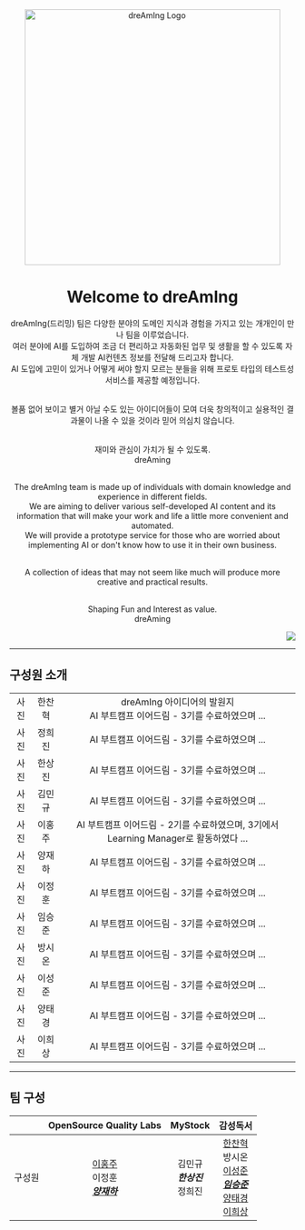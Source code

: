 <div align="center">
   <img width= 450 alt="dreAmIng Logo" src="https://github.com/dre4m1ng/.github/assets/123557477/ff41b254-9a45-401c-9df2-4174a018a893"><br>
   <h1>Welcome to dreAmIng</h1>
   
   dreAmIng(드리밍) 팀은 다양한 분야의 도메인 지식과 경험을 가지고 있는 개개인이 만나 팀을 이루었습니다.<br>
   여러 분야에 AI를 도입하여 조금 더 편리하고 자동화된 업무 및 생활을 할 수 있도록 자체 개발 AI컨텐츠 정보를 전달해 드리고자 합니다.<br>
   AI 도입에 고민이 있거나 어떻게 써야 할지 모르는 분들을 위해 프로토 타입의 테스트성 서비스를 제공할 예정입니다.<br><br>

   볼품 없어 보이고 별거 아닐 수도 있는 아이디어들이 모여 더욱 창의적이고 실용적인 결과물이 나올 수 있을 것이라 믿어 의심치 않습니다.<br><br>
   
   재미와 관심이 가치가 될 수 있도록.<br>
   dreAming<br><br>
   
   The dreAmIng team is made up of individuals with domain knowledge and experience in different fields.<br>
   We are aiming to deliver various self-developed AI content and its information that will make your work and life a little more convenient and automated.<br>
   We will provide a prototype service for those who are worried about implementing AI or don't know how to use it in their own business.<br><br>
   
   A collection of ideas that may not seem like much will produce more creative and practical results.<br><br>
   
   Shaping Fun and Interest as value.<br>
   dreAming<br>
</div>

<div align="right">
   <img src="https://hits.seeyoufarm.com/api/count/incr/badge.svg?url=https%3A%2F%2Fgithub.com%2Fdre4m1ng&count_bg=%2379C83D&title_bg=%23555555&icon=&icon_color=%23E7E7E7&title=hits&edge_flat=false">
</div>

--------------------------
## 구성원 소개

|  |  | |
| :---: | :---: | :---: |
| 사진 | 한찬혁 | dreAmIng 아이디어의 발원지<br>AI 부트캠프 이어드림 - 3기를 수료하였으며 ... |
| 사진 | 정희진 | AI 부트캠프 이어드림 - 3기를 수료하였으며 ... |
| 사진 | 한상진 | AI 부트캠프 이어드림 - 3기를 수료하였으며 ... |
| 사진 | 김민규 | AI 부트캠프 이어드림 - 3기를 수료하였으며 ... |
| 사진 | 이홍주 | AI 부트캠프 이어드림 - 2기를 수료하였으며, 3기에서 Learning Manager로 활동하였다 ...|
| 사진 | 양재하 | AI 부트캠프 이어드림 - 3기를 수료하였으며 ... |
| 사진 | 이정훈 | AI 부트캠프 이어드림 - 3기를 수료하였으며 ... |
| 사진 | 임승준 | AI 부트캠프 이어드림 - 3기를 수료하였으며 ... |
| 사진 | 방시온 | AI 부트캠프 이어드림 - 3기를 수료하였으며 ... |
| 사진 | 이성준 | AI 부트캠프 이어드림 - 3기를 수료하였으며 ... |
| 사진 | 양태경 | AI 부트캠프 이어드림 - 3기를 수료하였으며 ... |
| 사진 | 이희상 | AI 부트캠프 이어드림 - 3기를 수료하였으며 ... |

--------------------------
## 팀 구성

<div align="center">
   
   | | OpenSource Quality Labs | MyStock | 감성독서 |
   | :---: | :---: | :---: | :---: | 
   | 구성원 | [이홍주](https://github.com/y1hongju)<br>이정훈<br>[***양재하***](https://github.com/zyaparrot) | 김민규<br>***한상진***<br>정희진 | [한찬혁](https://github.com/Hyuk623)<br>방시온<br>[이성준](https://github.com/YIsungjoon)<br>[***임승준***](https://github.com/tmdwns92)<br>[양태경](https://github.com/poporago)<br>[이희상](https://github.com/jasonheesanglee) |
   
</div>
